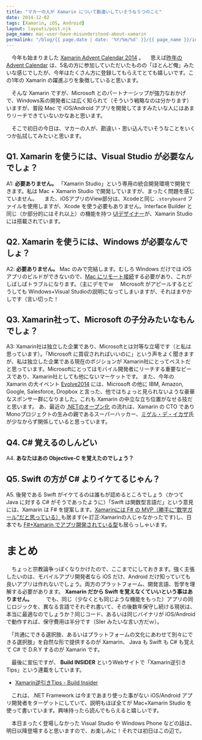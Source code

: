 ```yaml
---
title: "マカーの人が Xamarin について勘違いしていそうな５つのこと"
date: 2014-12-02
tags: [Xamarin, iOS, Android]
layout: layouts/post.njk
page_name: mac-user-have-misunderstood-about-xamarin
permalink: "/blog/{{ page.date | date: '%Y/%m/%d' }}/{{ page_name }}/index.html"
---
```


　今年も始まりました [Xamarin Advent Calendar 2014](http://qiita.com/advent-calendar/2014/xamarin) 。
　思えば[昨年の Advent Calendar](http://qiita.com/advent-calendar/2013/xamarin) は、5名の方に参加していただいたものの「ほとんど俺」みたいな感じでしたが、今年はたくさん方に登録してもらえてとても嬉しいです。この1年の Xamarin の躍進ぶりを象徴していると思います。
<!--more-->

　そんな Xamarin ですが、Microsoft とのパートナーシップが強力なおかげで、Windows系の開発者には広く知られて（そういう戦略なのは分かります）いますが、普段 Mac で iOS/Android アプリを開発してますみたいな人にはあまりリーチできていないかなあと思います。

　そこで初日の今日は、マカーの人が、勘違い・思い込んでいそうなことをいくつか払拭してみたいと思います。

## Q1. Xamarin を使うには、Visual Studio が必要なんでしょ？

A1: **必要ありません。** 「Xamarin Studio」という専用の統合開発環境で開発できます。私は Mac + Xamarin Studio で開発していますが、まったく問題を感じていません。
　また、iOSアプリのView部分は、Xcodeと同じ ``.storyboard`` ファイルを使用しますが、Xcode を使う必要もありません。Interface Builder と同じ（か部分的にはそれ以上）の機能を持つ [UIデザイナー](http://developer.xamarin.com/guides/ios/user_interface/designer/)が、Xamarin Studio には搭載されています。

## Q2. Xamarin を使うには、Windows が必要なんでしょ？

A2: **必要ありません。** Mac のみで完結します。むしろ Windows だけでは iOSアプリのビルドができないので、[Mac にリモート接続](http://developer.xamarin.com/guides/ios/getting_started/installation/windows/introduction_to_xamarin_ios_for_visual_studio/)する必要があり、これがしばしばトラブルになります。（主にデモでｗ
　Microsoft がアピールするとどうしても Windows+Visual Studioの説明になってしまいますが、それはまやかしです（言い切った！

## Q3. Xamarin社って、Microsoft の子分みたいなもんでしょ？

A3: Xamarin社は独立した企業であり、Microsoftとは対等な立場です（と私は思っています）。「Microsoft に買収されればいいのに」という声をよく聞きますが、私は独立した企業である現在のポジションが Xamarin社にとってベストだと思っています。Microsoftにとってはモバイル開発者にリーチする重要なピースであり、Xamarin社としても他にないマーケットです。
 また、今年の Xamarin の大イベント [Evolve2014](https://evolve.xamarin.com/) には、Microsoft の他に IBM, Amazon, Google, Salesforce, Dropbox と言った、他ではちょっと見られないような豪華なスポンサー群になりました。これも Xamarin の中立な立ち位置がなせる技だと思います。
あ、最近の [.NETのオープン化](http://www.publickey1.jp/blog/14/jitnet_core_rutimenet_framework.html) の流れは、Xamarin の CTO であり Monoプロジェクトの生みの親であるスーパーハッカー、[ミゲル・デ・イカザ](https://twitter.com/migueldeicaza)氏が少なからず関係していると思っています。

## Q4. C# 覚えるのしんどい

A4. **あなたはあの Objective-C を覚えたのでしょう？**

## Q5. Swift の方が C# よりイケてるじゃん？

A5. 後発である Swift がイケてるのは誰もが認めるところでしょう（かつて Java に対する C# がそうであったように）「Swift は関数型言語だ」という意見には、Xamarin は F# を提案します。[Xamarinには F# の MVP（勝手に”数学ガール”だと思っている）](http://blog.xamarin.com/introduction-to-f-with-xamarin/)も居ます(←訂正:Xamarinの人じゃなかったです)し、日本でも [F#+Xamarin でアプリ開発されている型](http://www.slideshare.net/kusokuzeshiki/xamarinmvvm-crossf)も居らっしゃいます。

# まとめ

　ちょっと宗教論争っぽくなりかけたので、ここまでにしておきます。強く主張したいのは、モバイルアプリ開発者なら iOS だけ、Android だけ知っていても良いアプリは作れないでしょう。両方のプラットフォーム、開発言語、哲学を理解する必要があります。 **Xamarin だから Swift を覚えなくていいという事はありません。** 
　
　でも、同じ（少なくとも同じような機能をもった）アプリの同じロジックを、異なる言語でそれぞれ書いて、その後数年保守し続ける現状は、本当に最適なのでしょうか？同じコード、あるいは同じバイナリが iOS/Android で動作すれば、保守費用は半分です（SIer みたいな言い方だｗ）。

　「共通にできる選択肢、あるいはプラットフォームの文化にあわせて別々にできる選択肢」を自然な形で提供するのが Xamarin、 Java も Swift も C# も覚えて C# で D.R.Y するのが Xamarin です。

　最後に宣伝ですが、 **Build INSIDER** というWebサイトで「Xamarin逆引きTips」という連載をしています。 

* [Xamarin逆引きTips - Build Insider](http://www.buildinsider.net/mobile/xamarintips)

　これは、.NET Framework は今まであまり使った事がない iOS/Android アプリ開発者をターゲットにしていて、説明もほぼ全てが Mac+Xamarin Studio を使って書いています。興味持ったら読んでもらえると嬉しいです。

　本日まったく登場しなかった Visual Studio や Windows Phone などの話は、明日以降登場すると思いますので、お楽しみに！それでは初日はこの辺で。
